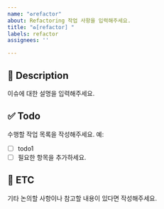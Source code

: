 ```yaml
---
name: "♻️refactor"
about: Refactoring 작업 사항을 입력해주세요.
title: "♻️[refactor] "
labels: refactor
assignees: ''

---
```


## 📌 Description  
이슈에 대한 설명을 입력해주세요.

## ✅ Todo  
수행할 작업 목록을 작성해주세요. 예:  
- [ ] todo1  
- [ ] 필요한 항목을 추가하세요.

## 📎 ETC  
기타 논의할 사항이나 참고할 내용이 있다면 작성해주세요.
